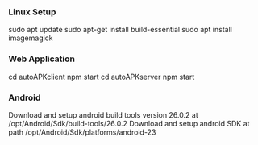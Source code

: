 ### Linux Setup
sudo apt update 
sudo apt-get install build-essential
sudo apt install imagemagick

### Web Application 
cd autoAPKclient
npm start
cd autoAPKserver
npm start

### Android
Download and setup android build tools version 26.0.2 at /opt/Android/Sdk/build-tools/26.0.2
Download and setup android SDK at path /opt/Android/Sdk/platforms/android-23


